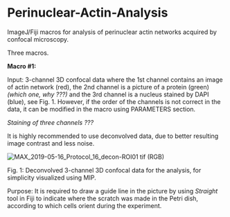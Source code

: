 # Perinuclear-Actin-Analysis
ImageJ/Fiji macros for analysis of perinuclear actin networks acquired by confocal microscopy.

Three macros.

**Macro #1:**

Input: 3-channel 3D confocal data where the 1st channel contains an image of actin network (red), the 2nd channel is a picture of a protein (green) *(which one, why ???)* and the 3rd channel is a nucleus stained by DAPI (blue), see Fig. 1. However, if the order of the channels is not correct in the data, it can be modified in the macro using PARAMETERS section.

*Staining of three channels ???*

It is highly recommended to use deconvolved data, due to better resulting image contrast and less noise.

![MAX_2019-05-16_Protocol_16_decon-ROI01 tif (RGB)](https://user-images.githubusercontent.com/63607289/157253623-369f9b0f-f25f-477a-8ce1-758bebe1b001.jpg)

Fig. 1: Deconvolved 3-channel 3D confocal data for the analysis, for simplicity visualized using MIP.

Purpose: It is required to draw a guide line in the picture by using *Straight* tool in Fiji to  indicate where the scratch was made in the Petri dish, according to which cells orient during the experiment.
